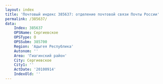 ```yaml
---
layout: index
title: 'Почтовый индекс 385637: отделение почтовой связи Почты России'
permalink: /385637/
data:
    Index: 385637
    OPSName: Сергиевское
    OPSType: О
    OPSSubm: 385700
    Region: 'Адыгея Республика'
    Autonom: ''
    Area: 'Гиагинский район'
    City: Сергиевское
    City1: ''
    ActDate: '20100914'
    IndexOld: ''
---
```

